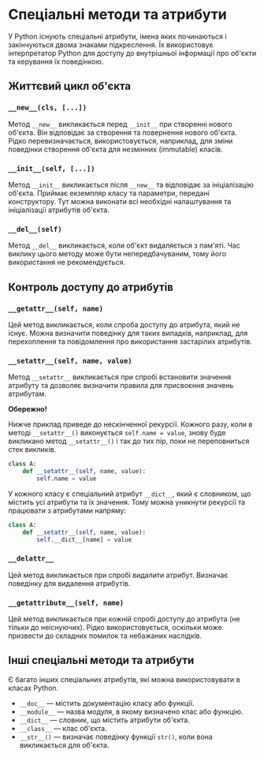 # Спеціальні методи та атрибути

У Python існують спеціальні атрибути, імена яких починаються і закінчуються двома знаками підкреслення. Їх використовує інтерпретатор Python для доступу до внутрішньої інформації про об'єкти та керування їх поведінкою.

## Життєвий цикл об'єкта

### `__new__(cls, [...])`

Метод `__new__` викликається перед `__init__` при створенні нового об'єкта. Він відповідає за створення та повернення нового об'єкта. Рідко перевизначається, використовується, наприклад, для зміни поведінки створення об'єкта для незмінних (immutable) класів.

### `__init__(self, [...])`

Метод `__init__` викликається після `__new__` та відповідає за ініціалізацію об'єкта. Приймає екземпляр класу та параметри, передані конструктору. Тут можна виконати всі необхідні налаштування та ініціалізації атрибутів об'єкта.

### `__del__(self)`

Метод `__del__` викликається, коли об'єкт видаляється з пам'яті. Час виклику цього методу може бути непередбачуваним, тому його використання не рекомендується.

## Контроль доступу до атрибутів

### `__getattr__(self, name)`

Цей метод викликається, коли спроба доступу до атрибута, який не існує. Можна визначити поведінку для таких випадків, наприклад, для перехоплення та повідомлення про використання застарілих атрибутів.

### `__setattr__(self, name, value)`

Метод `__setattr__` викликається при спробі встановити значення атрибуту та дозволяє визначити правила для присвоєння значень атрибутам.

**Обережно!**

Нижче приклад приведе до нескінченної рекурсії. Кожного разу, коли в методі `__setattr__()` виконується `self.name = value`, знову буде викликано метод `__setattr__()` і так до тих пір, поки не переповниться стек викликів.

```py
class A:
    def __setattr__(self, name, value):
        self.name = value
```

У кожного класу є спеціальний атрибут `__dict__`, який є словником, що містить усі атрибути та їх значення. Тому можна уникнути рекурсії та працювати з атрибутами напряму:

```py
class A:
    def __setattr__(self, name, value):
        self.__dict__[name] = value
```

### `__delattr__`

Цей метод викликається при спробі видалити атрибут. Визначає поведінку для видалення атрибутів.

### `__getattribute__(self, name)`

Цей метод викликається при кожній спробі доступу до атрибута (не тільки до неіснуючих). Рідко використовується, оскільки може призвести до складних помилок та небажаних наслідків.

## Інші спеціальні методи та атрибути

Є багато інших спеціальних атрибутів, які можна використовувати в класах Python.

-   `__doc__` — містить документацію класу або функції.
-   `__module__` — назва модуля, в якому визначено клас або функцію.
-   `__dict__` — словник, що містить атрибути об'єкта.
-   `__class__` — клас об'єкта.
-   `__str__()` — визначає поведінку функції `str()`, коли вона викликається для об'єкта.
